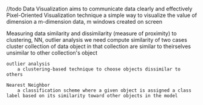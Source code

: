 //todo
Data Visualization
	aims to communicate data clearly and effectively
	Pixel-Oriented Visualization technique
		a simple way to visualize the value of dimension 
		a m-dimension data, m windows created on screen

Measuring data similarity and dissimilarity (measure of proximity)
	to clustering, NN, outlier analysis we need compute similarity of two cases
	cluster
		collection of data 
		object in that collection are similar to theirselves
		unsimilar to other collection's object

	outlier analysis
		a clustering-based technique to choose objects dissimilar to others

	Nearest Neighbor
		a classification scheme where a given object is assigned a class label based on its similarity toward other objects in the model







